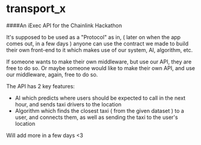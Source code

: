 # transport_x
####An iExec API for the Chainlink Hackathon

It's supposed to be used as a "Protocol" as in, ( later on when the app comes out, in a few days ) anyone can use the contract we made to build their own front-end to it which makes use of our system, AI, algorithm, etc.

If someone wants to make their own middleware, but use our API, they are free to do so. Or maybe someone would like to make their own API, and use our middleware, again, free to do so.

The API has 2 key features:

  - AI which predicts where users should be expected to call in the next hour, and sends taxi drivers to the location
  - Algorithm which finds the closest taxi ( from the given dataset ) to a user, and connects them, as well as sending the taxi to the user's location
  
Will add more in a few days <3
